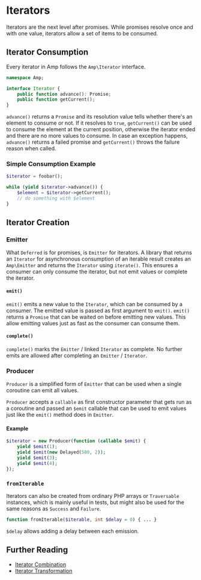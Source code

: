 # Iterators

Iterators are the next level after promises. While promises resolve once and with one value, iterators allow a set of items to be consumed.

## Iterator Consumption

Every iterator in Amp follows the `Amp\Iterator` interface.

```php
namespace Amp;

interface Iterator {
    public function advance(): Promise;
    public function getCurrent();
}
```

`advance()` returns a `Promise` and its resolution value tells whether there's an element to consume or not. If it resolves to `true`, `getCurrent()` can be used to consume the element at the current position, otherwise the iterator ended and there are no more values to consume. In case an exception happens, `advance()` returns a failed promise and `getCurrent()` throws the failure reason when called.

### Simple Consumption Example

```php
$iterator = foobar();

while (yield $iterator->advance()) {
    $element = $iterator->getCurrent();
    // do something with $element
}
```

## Iterator Creation

### Emitter

What `Deferred` is for promises, is `Emitter` for iterators. A library that returns an `Iterator` for asynchronous consumption of an iterable result creates an `Amp\Emitter` and returns the `Iterator` using `iterate()`. This ensures a consumer can only consume the iterator, but not emit values or complete the iterator.

#### `emit()`

`emit()` emits a new value to the `Iterator`, which can be consumed by a consumer. The emitted value is passed as first argument to `emit()`. `emit()` returns a `Promise` that can be waited on before emitting new values. This allow emitting values just as fast as the consumer can consume them.

#### `complete()`

`complete()` marks the `Emitter` / linked `Iterator` as complete. No further emits are allowed after completing an `Emitter` / `Iterator`. 

### Producer

`Producer` is a simplified form of `Emitter` that can be used when a single coroutine can emit all values.

`Producer` accepts a `callable` as first constructor parameter that gets run as a coroutine and passed an `$emit` callable that can be used to emit values just like the `emit()` method does in `Emitter`.

#### Example

```php
$iterator = new Producer(function (callable $emit) {
    yield $emit(1);
    yield $emit(new Delayed(500, 2));
    yield $emit(3);
    yield $emit(4);
});
```

### `fromIterable`

Iterators can also be created from ordinary PHP arrays or `Traversable` instances, which is mainly useful in tests, but might also be used for the same reasons as `Success` and `Failure`.

```php
function fromIterable($iterable, int $delay = 0) { ... }
```

`$delay` allows adding a delay between each emission.

## Further Reading

 * [Iterator Combination](./combinators.md)
 * [Iterator Transformation](./transformation.md)
